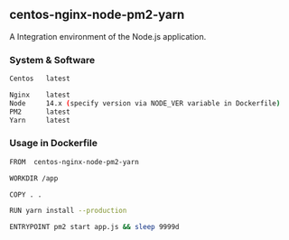 ## centos-nginx-node-pm2-yarn

A Integration environment of the Node.js application. 

### System & Software

```bash
Centos   latest

Nginx    latest
Node     14.x (specify version via NODE_VER variable in Dockerfile) 
PM2      latest
Yarn     latest
```

### Usage in Dockerfile

```bash
FROM  centos-nginx-node-pm2-yarn

WORKDIR /app

COPY . .

RUN yarn install --production

ENTRYPOINT pm2 start app.js && sleep 9999d
```
